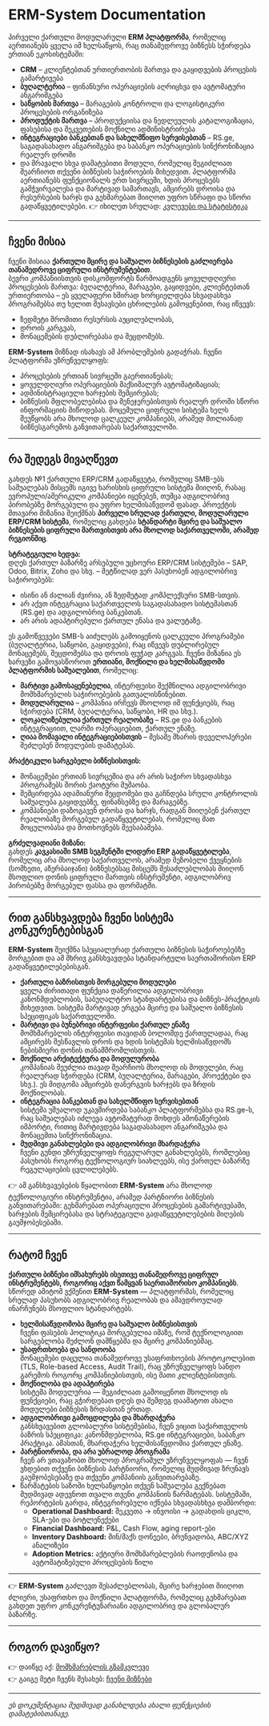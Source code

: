 
# ERM-System Documentation

პირველი ქართული მოდულარული **ERM პლატფორმა**, რომელიც აერთიანებს ყველა იმ ხელსაწყოს, რაც თანამედროვე ბიზნესს სჭირდება ერთიან ეკოსისტემაში:
- **CRM** – კლიენტებთან ურთიერთობის მართვა და გაყიდვების პროცესის გამარტივება
- **ბუღალტერია** – ფინანსური ოპერაციების აღრიცხვა და ავტომატური ანგარიშგება
- **საწყობის მართვა** – მარაგების კონტროლი და ლოგისტიკური პროცესების ორგანიზება
- **პროდუქტის მართვა** – პროდუქციისა და ნედლეულის კატალოგიზაცია, ფასებისა და შეკვეთების მოქნილი ადმინისტრირება
- **ინტეგრაციები ბანკებთან და სახელმწიფო სერვისებთან** – RS.ge, საგადასახადო ანგარიშგება და საბანკო ოპერაციების სინქრონიზაცია რეალურ დროში
- და მრავალი სხვა დამატებითი მოდული, რომელიც შეგიძლიათ შეარჩიოთ თქვენი ბიზნესის საჭიროების მიხედვით.
პლატფორმა აერთიანებს ფუნქციონალს ერთ სივრცეში, ხდის პროცესებს გამჭვირვალესა და მარტივად სამართავს, ამცირებს დროისა და რესურსების ხარჯს და გეხმარებათ მიიღოთ უფრო სწრაფი და სწორი გადაწყვეტილებები.
👉 იხილეთ სრულად: [კვლევები და სტატისტიკა](about/research.md)

---

## ჩვენი მისია

ჩვენი მისიაა **ქართული მცირე და საშუალო ბიზნესების გაძლიერება თანამედროვე ციფრული ინსტრუმენტებით**.  
ბევრი კომპანიისთვის დისკომფორტს წარმოადგენს ყოველდღიური პროცესების მართვა: ბუღალტერია, მარაგები, გაყიდვები, კლიენტებთან ურთიერთობა – ეს ყველაფერი ხშირად ხორციელდება სხვადასხვა პროგრამებსა თუ ხელით შესავსები ცხრილების გამოყენებით, რაც იწვევს:
- ზედმეტი შრომითი რესურსის აუცილებლობას, 
- დროის კარგვას,
- მონაცემების დუბლირებასა და შეცდომებს.

**ERM-System** მიზნად ისახავს ამ პრობლემების გადაჭრას. ჩვენი პლატფორმა უზრუნველყოფს:
- პროცესების ერთიან სივრცეში გაერთიანებას;
- ყოველდღიური ოპერაციების მაქსიმალურ ავტომატიზაციას;
- ადმინისტრაციული ხარჯების შემცირებას;
- ბიზნესის მფლობელებისა და მენეჯერებისთვის რეალურ დროში სწორი ინფორმაციის მიწოდებას.
მოცემული ციფრული სისტემა ხელს შეუწყობს არა მხოლოდ ცალკეულ კომპანიებს, არამედ მთლიანად ბიზნესგარემოს განვითარებას საქართველოში.

---

## რა შედეგს მივაღწევთ

გახდეს №1 ქართული ERP/CRM გადაწყვეტა, რომელიც SMB-ებს საშუალებას მისცემს იგივე ხარისხის ციფრული სისტემა მიიღონ, რასაც ევროპული/ამერიკული კომპანიები იყენებენ, თუმცა ადგილობრივ პირობებზე მორგებული და უფრო ხელმისაწვდომ ფასად.
პროექტის მთავარი მიზანია შეიქმნას **პირველი სრულად ქართული, მოდულარული ERP/CRM სისტემა**, რომელიც გახდება **სტანდარტი მცირე და საშუალო ბიზნესების ციფრული მართვისთვის არა მხოლოდ საქართველოში, არამედ რეგიონშიც**.

**სტრატეგიული ხედვა:**  
დღეს ქართულ ბაზარზე არსებული უცხოური ERP/CRM სისტემები – SAP, Odoo, Bitrix, Zoho და სხვ. – მეტწილად ვერ პასუხობენ ადგილობრივ საჭიროებებს:
- ისინი ან ძალიან ძვირია, ან ზედმეტად კომპლექსური SMB-სთვის.
- არ აქვთ ინტეგრაცია საქართველოს საგადასახადო სისტემასთან (RS.ge) და ადგილობრივ ბანკებთან.
- არ არის ადაპტირებული ქართულ ენასა და ვალუტაზე.

ეს გამოწვევები SMB-ს აიძულებს გამოიყენოს ცალკეული პროგრამები (ბუღალტერია, საწყობი, გაყიდვები), რაც იწვევს დუბლირებულ მონაცემებს, შეცდომებსა და დროის ფუჭად კარგვას.
ჩვენი მიზანია ეს ხარვეზი გამოვასწოროთ **ერთიანი, მოქნილი და ხელმისაწვდომი პლატფორმის საშუალებით**, რომელიც:
- **მარტივი გამოსაყენებელია**, ინტერფეისი შექმნილია ადგილობრივი მომხმარებლის საჭიროებების გათვალისწინებით.
- **მოდულარულია** – კომპანია ირჩევს მხოლოდ იმ ფუნქციებს, რაც სჭირდება (CRM, ბუღალტერია, საწყობი, HR და სხვ.).
- **ლოკალიზებულია ქართულ რეალობაზე** – RS.ge და ბანკების ინტეგრაციით, ლარში ოპერაციებით, ქართულ ენაზე.
- **ღიაა მომავალი ინტეგრაციებისთვის** – მესამე მხარის დეველოპერები შეძლებენ მოდულების დამატებას.
    
**პრაქტიკული სარგებელი ბიზნესისთვის:**
- მონაცემები ერთიან სივრცეშია და არ არის საჭირო სხვადასხვა პროგრამებს შორის ქაოტური მუშაობა.
- შემცირდება ადამიანური შეცდომები და გაჩნდება სრული კონტროლის საშუალება გაყიდვებზე, ფინანსებზე და მარაგებზე.
- კომპანიები დაზოგავენ დროსა და ხარჯს, რადგან მიიღებენ ქართულ რეალობაზე მორგებულ გადაწყვეტილებას, რომელიც მათ მოცულობასა და მოთხოვნებს შეესაბამება.
    
**გრძელვადიანი მიზანი:**  
გახდეს **კავკასიაში SMB სეგმენტში ლიდერი ERP გადაწყვეტილება**, რომელიც არა მხოლოდ საქართველოს, არამედ მეზობელი ქვეყნების (სომხეთი, აზერბაიჯანი) ბიზნესებსაც მისცემს შესაძლებლობას მიიღონ მსოფლიო დონის ციფრული მართვის ინსტრუმენტი, ადგილობრივ პირობებზე მორგებულ ფასსა და ფორმატში.

---

## რით განსხვავდება ჩვენი სისტემა კონკურენტებისგან

**ERM-System** შეიქმნა სპეციალურად ქართული ბიზნესის საჭიროებებზე მორგებით და ამ მხრივ განსხვავდება სტანდარტული საერთაშორისო ERP გადაწყვეტილებებისგან.

- **ქართული ბაზრისთვის მორგებული მოდულები**  
  ყველა ძირითადი ფუნქცია დაწერილია ადგილობრივი კანონმდებლობის, საბუღალტრო სტანდარტებისა და ბიზნეს-პრაქტიკის მიხედვით. სისტემა მარტივად ერგება მცირე და საშუალო ბიზნესის სპეციფიკას საქართველოში.
- **მარტივი და ბუნებრივი ინტერფეისი ქართულ ენაზე**  
  მომხმარებლის ინტერფეისი თავიდან ბოლომდე ქართულადაა, რაც ამცირებს შესწავლის დროს და ხდის სისტემას ხელმისაწვდომს ნებისმიერი დონის თანამშრომლისთვის.
- **მოქნილი არქიტექტურა და მოდულურობა**  
  კომპანიას შეუძლია თავად შეარჩიოს მხოლოდ ის მოდულები, რაც რეალურად სჭირდება (CRM, ბუღალტერია, მარაგები, პროექტები და სხვ.). ეს მიდგომა ამცირებს დანერგვის ხარჯებს და ზრდის მოქნილობას.
- **ინტეგრაცია ბანკებთან და სახელმწიფო სერვისებთან**  
  სისტემა უშუალოდ უკავშირდება საბანკო პლატფორმებსა და RS.ge-ს, რაც საშუალებას იძლევა ავტომატურად მოხდეს ამონაწერების იმპორტი, რითიც მარტივდება საგადასახადო ანგარიშგება და მონაცემთა სინქრონიზაცია.
- **მუდმივი განახლებები და ადგილობრივი მხარდაჭერა**  
  ჩვენი გუნდი უზრუნველყოფს რეგულარულ განახლებებს, რომლებიც პასუხობს როგორც ტექნოლოგიურ სიახლეებს, ისე ქართულ ბაზარზე რეგულაციების ცვლილებებს. 

👉 ამ განსხვავებების წყალობით **ERM-System** არა მხოლოდ ტექნოლოგიური ინსტრუმენტია, არამედ პარტნიორი ბიზნესის განვითარებაში: გეხმარებათ ოპერაციული პროცესების გამარტივებაში, ხარჯების შემცირებასა და სტრატეგიული გადაწყვეტილებების მიღების გაუმჯობესებაში.

---

## რატომ ჩვენ

**ქართული ბიზნესი იმსახურებს ისეთივე თანამედროვე ციფრულ ინსტრუმენტებს, როგორიც აქვთ წამყვან საერთაშორისო კომპანიებს**.  
სწორედ ამიტომ ვქმენით **ERM-System** — პლატფორმას, რომელიც სრულად პასუხობს ადგილობრივ რეალობას და ამავდროულად ინარჩუნებს მსოფლიო სტანდარტებს.
- **ხელმისაწვდომობა მცირე და საშუალო ბიზნესისთვის**  
  ჩვენი ფასების პოლიტიკა მორგებულია იმაზე, რომ ტექნოლოგიით სარგებლობა შეძლონ დამწყებმა და მცირე კომპანიებმაც.
- **უსაფრთხოება და სანდოობა**  
  მონაცემები დაცულია თანამედროვე უსაფრთხოების პროტოკოლებით (TLS, Role-based Access, Audit Trail), რაც უზრუნველყოფს სანდო გარემოს როგორც კომპანიებისთვის, ისე მათი კლიენტებისთვის.
- **მოქნილობა და ადაპტირება**  
  სისტემა მოდულურია — შეგიძლიათ გამოიყენოთ მხოლოდ ის ფუნქციები, რაც გჭირდებათ დღეს და შემდეგ დაამატოთ ახალი მოდულები ბიზნესის ზრდასთან ერთად.
- **ადგილობრივი გამოცდილება და მხარდაჭერა**  
  განსხვავებით გლობალური სისტემებისა, ჩვენ ვიცით საქართველოს ბაზრის სპეციფიკა: კანონმდებლობა, RS.ge ინტეგრაციები, საბანკო პრაქტიკა. ამასთან, მხარდაჭერა ხელმისაწვდომია ქართულ ენაზე.
- **პარტნიორობა, და არა უბრალოდ პროგრამა**  
  ჩვენ არ ვთავაზობთ მხოლოდ პროგრამულ უზრუნველყოფას — ჩვენ ვხდებით თქვენი ბიზნესის პარტნიორი, რომელიც მუდმივად ზრუნავს გაუმჯობესებაზე და თქვენი კომპანიის განვითარებაზე.
- წარმატების საზომი ხელსაწყოები
  თქვენ საშუალება გექნებათ მუდმივად ადევნოთ თვალი თვენი კომპანიის წარმატებას. სისტემაში, რეპორტების გარდა, ინტეგრირებული იქნება სხვადასხხვა დაშბორდი:
	- **Operational Dashboard:** შეკვეთა → ინვოისი → გადახდის ციკლი, SLA-ები და ბოტლენექები 
	- **Financial Dashboard:** P&L, Cash Flow, aging report-ები  
	- **Inventory Dashboard:** მინ/მაქს დონეები, ბრუნვადობა, ABC/XYZ ანალიზები  
	- **Adoption Metrics:** აქტიური მომხმარებლების რაოდენობა და ავტომატიზებული პროცესების წილი  

---

👉 **ERM-System** გაძლევთ შესაძლებლობას, მცირე ხარჯებით მიიღოთ ძლიერი, უსაფრთხო და მოქნილი პლატფორმა, რომელიც გეხმარებათ გახდეთ უფრო კონკურენტუნარიანი ადგილობრივ და გლობალურ ბაზარზე.

---

## როგორ დავიწყო?
👉 დაიწყე აქ: [მომხმარებლის გზამკვლევი](user-guide/intro.md)  
👉 გაიგე მეტი ჩვენს შესახებ: [ჩვენი მიზნები](about/goals.md)  

---

_ეს დოკუმენტაცია მუდმივად განახლდება ახალი ფუნქციების დამატებისთანავე._
